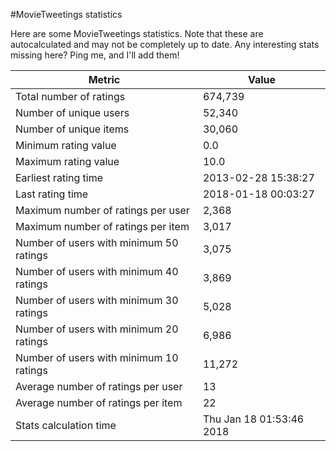 #MovieTweetings statistics

Here are some MovieTweetings statistics. Note that these are autocalculated and may not be completely up to date. Any interesting stats missing here? Ping me, and I'll add them!

Metric | Value
--- | ---
Total number of ratings                 | 674,739
Number of unique users                  | 52,340
Number of unique items                  | 30,060
Minimum rating value                    | 0.0
Maximum rating value                    | 10.0
Earliest rating time                    | 2013-02-28 15:38:27
Last rating time                        | 2018-01-18 00:03:27
Maximum number of ratings per user      | 2,368
Maximum number of ratings per item      | 3,017
Number of users with minimum 50 ratings | 3,075
Number of users with minimum 40 ratings | 3,869
Number of users with minimum 30 ratings | 5,028
Number of users with minimum 20 ratings | 6,986
Number of users with minimum 10 ratings | 11,272
Average number of ratings per user      | 13
Average number of ratings per item      | 22
Stats calculation time                  | Thu Jan 18 01:53:46 2018

